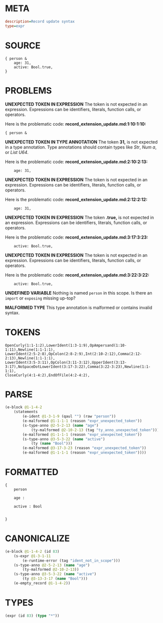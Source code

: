 # META
~~~ini
description=Record update syntax
type=expr
~~~
# SOURCE
~~~roc
{ person &
    age: 31,
    active: Bool.true,
}
~~~
# PROBLEMS
**UNEXPECTED TOKEN IN EXPRESSION**
The token  is not expected in an expression.
Expressions can be identifiers, literals, function calls, or operators.

Here is the problematic code:
**record_extension_update.md:1:10:1:10:**
```roc
{ person &
```


**UNEXPECTED TOKEN IN TYPE ANNOTATION**
The token **31,** is not expected in a type annotation.
Type annotations should contain types like _Str_, _Num a_, or _List U64_.

Here is the problematic code:
**record_extension_update.md:2:10:2:13:**
```roc
    age: 31,
```


**UNEXPECTED TOKEN IN EXPRESSION**
The token  is not expected in an expression.
Expressions can be identifiers, literals, function calls, or operators.

Here is the problematic code:
**record_extension_update.md:2:12:2:12:**
```roc
    age: 31,
```


**UNEXPECTED TOKEN IN EXPRESSION**
The token **.true,** is not expected in an expression.
Expressions can be identifiers, literals, function calls, or operators.

Here is the problematic code:
**record_extension_update.md:3:17:3:23:**
```roc
    active: Bool.true,
```


**UNEXPECTED TOKEN IN EXPRESSION**
The token  is not expected in an expression.
Expressions can be identifiers, literals, function calls, or operators.

Here is the problematic code:
**record_extension_update.md:3:22:3:22:**
```roc
    active: Bool.true,
```


**UNDEFINED VARIABLE**
Nothing is named `person` in this scope.
Is there an `import` or `exposing` missing up-top?

**MALFORMED TYPE**
This type annotation is malformed or contains invalid syntax.

# TOKENS
~~~zig
OpenCurly(1:1-1:2),LowerIdent(1:3-1:9),OpAmpersand(1:10-1:11),Newline(1:1-1:1),
LowerIdent(2:5-2:8),OpColon(2:8-2:9),Int(2:10-2:12),Comma(2:12-2:13),Newline(1:1-1:1),
LowerIdent(3:5-3:11),OpColon(3:11-3:12),UpperIdent(3:13-3:17),NoSpaceDotLowerIdent(3:17-3:22),Comma(3:22-3:23),Newline(1:1-1:1),
CloseCurly(4:1-4:2),EndOfFile(4:2-4:2),
~~~
# PARSE
~~~clojure
(e-block @1-1-4-2
	(statements
		(e-ident @1-3-1-9 (qaul "") (raw "person"))
		(e-malformed @1-1-1-1 (reason "expr_unexpected_token"))
		(s-type-anno @2-5-2-13 (name "age")
			(ty-malformed @2-10-2-13 (tag "ty_anno_unexpected_token")))
		(e-malformed @1-1-1-1 (reason "expr_unexpected_token"))
		(s-type-anno @3-5-3-22 (name "active")
			(ty (name "Bool")))
		(e-malformed @3-17-3-23 (reason "expr_unexpected_token"))
		(e-malformed @1-1-1-1 (reason "expr_unexpected_token"))))
~~~
# FORMATTED
~~~roc
{
	person
	
	age : 
	
	active : Bool
	
	
}
~~~
# CANONICALIZE
~~~clojure
(e-block @1-1-4-2 (id 83)
	(s-expr @1-3-1-11
		(e-runtime-error (tag "ident_not_in_scope")))
	(s-type-anno @2-5-2-13 (name "age")
		(ty-malformed @2-10-2-13))
	(s-type-anno @3-5-3-22 (name "active")
		(ty @3-13-3-17 (name "Bool")))
	(e-empty_record @1-1-4-2))
~~~
# TYPES
~~~clojure
(expr (id 83) (type "*"))
~~~